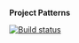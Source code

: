 **Project Patterns**

[![Build status](https://ci.appveyor.com/api/projects/status/qjksl2tf0uersyu7?svg=true)](https://ci.appveyor.com/project/shade1471/patterns)